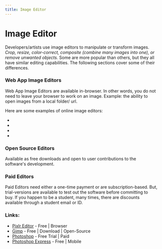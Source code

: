 ```yaml
---
title: Image Editor
---
```


# Image Editor

Developers/artists use image editors to manipulate or transform images. *Crop, resize, color-correct, composite (combine many images into one), or remove unwanted objects.*
Some are more popular than others, but they all have similar editing capabilities. The following sections cover some of their differences.

### Web App Image Editors

Web App Image Editors are available in-browser. In other words, you  do not need to leave your browser to work on an image. Example: the  ability to open images from a local folder/ url.

Here are some examples of online image editors:

* [Canva Photo Editor]: https://www.canva.com/photo-editor/
* [PicMonkey]: https://www.picmonkey.com/photo-editor
* [piZap]: https://www.pizap.com/photo_editor
* [fotor]: https://www.fotor.com/

### Open Source Editors

Available as free downloads and open to user contributions to the software's development.

### Paid Editors

Paid Editors need either a one-time payment or are subscription-based. But, trial-versions are available to test out the software before committing to buy. If you happen to be a student, many times, there are discounts  available through a student email or ID.

### Links: 
* <a href='https://pixlr.com/editor/' target='_blank' rel='nofollow'>Pixlr Editor</a> - Free | Browser
* <a href='https://www.gimp.org/' target='_blank' rel='nofollow'>Gimp</a> - Free | Download | Open-Source
* <a href='https://www.adobe.com/products/photoshop.html' target='_blank' rel='nofollow'>Photoshop</a> - Free Trial | Paid
* <a href='https://www.photoshop.com/products/photoshopexpress' target='_blank' rel='nofollow'>Photoshop Express</a> - Free | Mobile
